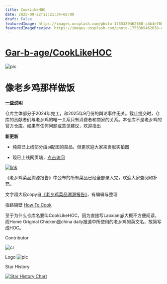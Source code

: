 ```yaml
---
title: CookLikeHOC
date: 2025-09-22T12:21:34+08:00
draft: False
featuredImage: https://images.unsplash.com/photo-1755389462658-a4b4e708cc37?ixid=M3w0NjAwMjJ8MHwxfHJhbmRvbXx8fHx8fHx8fDE3NTg1MTQ4Nzl8&ixlib=rb-4.1.0
featuredImagePreview: https://images.unsplash.com/photo-1755389462658-a4b4e708cc37?ixid=M3w0NjAwMjJ8MHwxfHJhbmRvbXx8fHx8fHx8fDE3NTg1MTQ4Nzl8&ixlib=rb-4.1.0
---
```


# [Gar-b-age/CookLikeHOC](https://github.com/Gar-b-age/CookLikeHOC)

![pic](/banner.png)

# 像老乡鸡那样做饭

[**一些说明**](https://github.com/Gar-b-age/CookLikeHOC/issues/26)

仓库主体部分于2024年完工，和2025年9月份的舆论事件无关。截止提交时，仓库的贡献者们与老乡鸡的唯一关系只有消费者和商家的关系。本仓库不是老乡鸡的官方仓库。如果有任何问题或意见建议，欢迎指出

**新更新**

- 炖菜已上线部分由ai配图的菜品，但更欢迎大家来贡献实拍图

- 现已上线网页端，[点击访问](https://cooklikehoc.soilzhu.su)

[![link](/tg.png)](https://t.me/cooklikehoc)

《老乡鸡菜品溯源报告》中公布的所有菜品已经全部录入完，欢迎大家查阅和补充。

文字超大段copy自[《老乡鸡菜品溯源报告》](https://www.lxjchina.com.cn/display.asp?id=4226)，有编辑与整理

指路隔壁 [How To Cook](https://cook.aiursoft.cn/)

至于为什么仓库名要叫CookLikeHOC，因为直接写Laoxiangji大概不方便阅读，而Home Original Chicken是china daily报道中所使用的老乡鸡的英文名，故简写成HOC。

Contributor

![cr](https://contrib.rocks/image?repo=Gar-b-age/CookLikeHOC)

Logo
![pic](/logo.png) 

Star History

[![Star History Chart](https://api.star-history.com/svg?repos=Gar-b-age/CookLikeHOC&type=Date)](https://star-history.com/#Gar-b-age/CookLikeHOC&Date)

